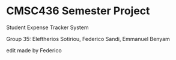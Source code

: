 # CMSC436 Semester Project

Student Expense Tracker System

Group 35:
Eleftherios Sotiriou,
Federico Sandi,
Emmanuel Benyam 

edit made by Federico
